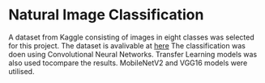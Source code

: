 # Natural Image Classification
A dataset from Kaggle consisting of images in eight classes was selected for this project. The dataset is avalivable at [here](https://www.kaggle.com/prasunroy/natural-images)
The classification was doen using Convolutional Neural Networks. Transfer Learning models was also used tocompare the results. MobileNetV2 and VGG16 models were utilised.
